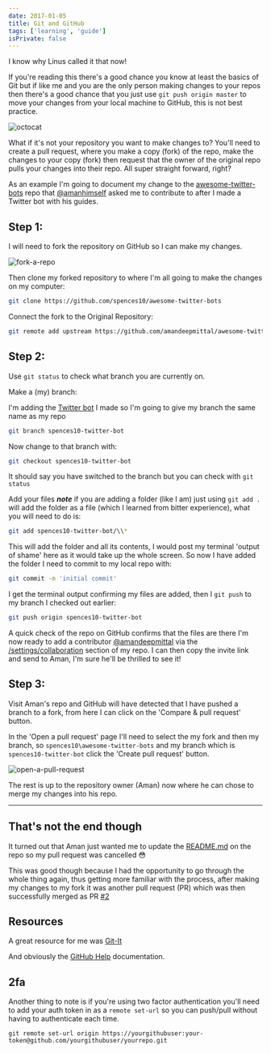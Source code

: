 ```yaml
---
date: 2017-01-05
title: Git and GitHub
tags: ['learning', 'guide']
isPrivate: false
---
```


I know why Linus called it that now!

If you're reading this there's a good chance you know at least the
basics of Git but if like me and you are the only person making
changes to your repos then there's a good chance that you just use
`git push origin master` to move your changes from your local machine
to GitHub, this is not best practice.

![octocat]

What if it's not your repository you want to make changes to? You'll
need to create a pull request, where you make a copy (fork) of the
repo, make the changes to your copy (fork) then request that the owner
of the original repo pulls your changes into their repo. All super
straight forward, right?

As an example I'm going to document my change to the
[awesome-twitter-bots] repo that [@amanhimself] asked me to contribute
to after I made a Twitter bot with his guides.

## Step 1:

I will need to fork the repository on GitHub so I can make my changes.

![fork-a-repo]

Then clone my forked repository to where I'm all going to make the
changes on my computer:

```bash
git clone https://github.com/spences10/awesome-twitter-bots
```

Connect the fork to the Original Repository:

```bash
git remote add upstream https://github.com/amandeepmittal/awesome-twitter-bots
```

## Step 2:

Use `git status` to check what branch you are currently on.

Make a (my) branch:

I'm adding the [Twitter bot] I made so I'm going to give my branch the
same name as my repo

```bash
git branch spences10-twitter-bot
```

Now change to that branch with:

```bash
git checkout spences10-twitter-bot
```

It should say you have switched to the branch but you can check with
`git status`

Add your files **_note_** if you are adding a folder (like I am) just
using `git add .` will add the folder as a file (which I learned from
bitter experience), what you will need to do is:

```bash
git add spences10-twitter-bot/\\*
```

This will add the folder and all its contents, I would post my
terminal 'output of shame' here as it would take up the whole screen.
So now I have added the folder I need to commit to my local repo with:

```bash
git commit -m 'initial commit'
```

I get the terminal output confirming my files are added, then I
`git push` to my branch I checked out earlier:

```bash
git push origin spences10-twitter-bot
```

A quick check of the repo on GitHub confirms that the files are there
I'm now ready to add a contributor [@amandeepmittal] via the
[/settings/collaboration] section of my repo. I can then copy the
invite link and send to Aman, I'm sure he'll be thrilled to see it!

## Step 3:

Visit Aman's repo and GitHub will have detected that I have pushed a
branch to a fork, from here I can click on the 'Compare & pull
request' button.

In the 'Open a pull request' page I'll need to select the my fork and
then my branch, so `spences10\awesome-twitter-bots` and my branch
which is `spences10-twitter-bot` click the 'Create pull request'
button.

![open-a-pull-request]

The rest is up to the repository owner (Aman) now where he can chose
to merge my changes into his repo.

---

## That's not the end though

It turned out that Aman just wanted me to update the [README.md] on
the repo so my pull request was cancelled :flushed:

This was good though because I had the opportunity to go through the
whole thing again, thus getting more familiar with the process, after
making my changes to my fork it was another pull request (PR) which
was then successfully merged as PR [#2]

## Resources

A great resource for me was [Git-It]

And obviously the [GitHub Help] documentation.

## 2fa

Another thing to note is if you're using two factor authentication
you'll need to add your auth token in as a `remote set-url` so you can
push/pull without having to authenticate each time.

`git remote set-url origin https://yourgithubuser:your-token@github.com/yourgithubuser/yourrepo.git`

<!-- Links -->

[awesome-twitter-bots]:
  https://github.com/spences10/awesome-twitter-bots
[@amanhimself]: https://twitter.com/amanhimself
[twitter bot]: https://scottspence.com/posts/twitter-mctwitbot
[git-it]: https://jlord.us/git-it/index.html
[github help]: https://help.github.com/
[@amandeepmittal]: https://github.com/amandeepmittal
[/settings/collaboration]:
  https://github.com/spences10/awesome-twitter-bots/settings/collaboration
[readme.md]:
  https://github.com/amandeepmittal/awesome-twitter-bots/blob/master/README.md
[#2]: https://github.com/amandeepmittal/awesome-twitter-bots/pull/2

<!-- Images -->

[octocat]:
  https://res.cloudinary.com/defkmsrpw/image/upload/q_auto,f_auto/v1614930928/scottspence.com/git-logo-536686b63ad7e966fc425ed4c67c2ddc.jpg
[fork-a-repo]:
  https://res.cloudinary.com/defkmsrpw/image/upload/q_auto,f_auto/v1614930928/scottspence.com/fork-a-repo-7898cedb809d19d597af446ca0683bd8.png
[open-a-pull-request]:
  https://res.cloudinary.com/defkmsrpw/image/upload/q_auto,f_auto/v1614930930/scottspence.com/open-a-pull-request-3344c43215debf994772b5f1893bc581.png
